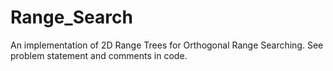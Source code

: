 # Range_Search
An implementation of 2D Range Trees for Orthogonal Range Searching. See problem statement and comments in code.
